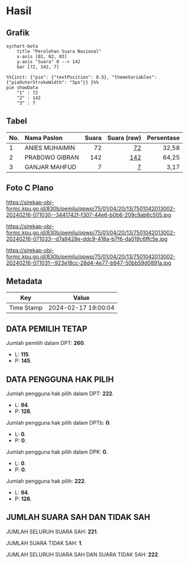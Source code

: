 # Hasil

## Grafik

```mermaid
xychart-beta
    title "Perolehan Suara Nasional"
    x-axis [01, 02, 03]
    y-axis "Suara" 0 --> 142
    bar [72, 142, 7]
```

```mermaid
%%{init: {"pie": {"textPosition": 0.5}, "themeVariables": {"pieOuterStrokeWidth": "5px"}} }%%
pie showData
    "1" : 72
    "2" : 142
    "3" : 7
```

## Tabel

| No. | Nama Paslon    | Suara | Suara (raw) | Persentase |
|:--- |:-------------- | -----:| -----------:| ----------:|
| 1   | ANIES MUHAIMIN | 72    | [72][p-1]   | 32,58      |
| 2   | PRABOWO GIBRAN | 142   | [142][p-2]  | 64,25      |
| 3   | GANJAR MAHFUD  | 7     | [7][p-3]    | 3,17       |


[p-1]: https://github.com/gigit-pemilu/pemilu-2024/blob/main/pilpres/hitung-suara/sub/75-gorontalo/sub/01-gorontalo/sub/04-tibawa/sub/2013-isimu-raya/sub/002-tps/sub/paslon-1.txt
[p-2]: https://github.com/gigit-pemilu/pemilu-2024/blob/main/pilpres/hitung-suara/sub/75-gorontalo/sub/01-gorontalo/sub/04-tibawa/sub/2013-isimu-raya/sub/002-tps/sub/paslon-2.txt
[p-3]: https://github.com/gigit-pemilu/pemilu-2024/blob/main/pilpres/hitung-suara/sub/75-gorontalo/sub/01-gorontalo/sub/04-tibawa/sub/2013-isimu-raya/sub/002-tps/sub/paslon-3.txt

## Foto C Plano

https://sirekap-obj-formc.kpu.go.id/830b/pemilu/ppwp/75/01/04/20/13/7501042013002-20240216-071030--3441742f-f307-44e6-b0b6-209c9ab6c505.jpg

https://sirekap-obj-formc.kpu.go.id/830b/pemilu/ppwp/75/01/04/20/13/7501042013002-20240216-071033--d7a9428e-ddc9-418a-b7f6-da019c6ffc5e.jpg

https://sirekap-obj-formc.kpu.go.id/830b/pemilu/ppwp/75/01/04/20/13/7501042013002-20240216-071031--923e18cc-28d4-4e77-b947-50bb59d0891a.jpg


## Metadata

| Key        | Value               |
| ---------- | ------------------- |
| Time Stamp | 2024-02-17 19:00:04 |


## DATA PEMILIH TETAP

Jumlah pemilih dalam DPT: **260**.
 * L: **115**.
 * P: **145**.

## DATA PENGGUNA HAK PILIH

Jumlah pengguna hak pilih dalam DPT: **222**.
 * L: **94**.
 * P: **128**.

Jumlah pengguna hak pilih dalam DPTb: **0**.
 * L: **0**.
 * P: **0**.

Jumlah pengguna hak pilih dalam DPK: **0**.
 * L: **0**.
 * P: **0**.

Jumlah pengguna hak pilih: **222**.
 * L: **94**.
 * P: **128**.

## JUMLAH SUARA SAH DAN TIDAK SAH

JUMLAH SELURUH SUARA SAH: **221**.

JUMLAH SUARA TIDAK SAH: **1**.

JUMLAH SELURUH SUARA SAH DAN SUARA TIDAK SAH: **222**.


